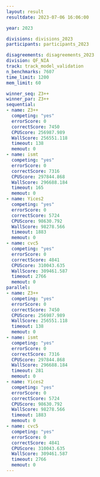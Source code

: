 ```yaml
---
layout: result
resultdate: 2023-07-06 16:06:00

year: 2023

divisions: divisions_2023
participants: participants_2023

disagreements: disagreements_2023
division: QF_NIA
track: track_model_validation
n_benchmarks: 7607
time_limit: 1200
mem_limit: 60

winner_seq: Z3++
winner_par: Z3++
sequential:
- name: Z3++
  competing: "yes"
  errorScore: 0
  correctScore: 7450
  CPUScore: 256987.989
  WallScore: 256551.118
  timeout: 138
  memout: 0
- name: ismt
  competing: "yes"
  errorScore: 0
  correctScore: 7316
  CPUScore: 297844.868
  WallScore: 296688.184
  timeout: 165
  memout: 0
- name: Yices2
  competing: "yes"
  errorScore: 0
  correctScore: 5724
  CPUScore: 98630.792
  WallScore: 98278.566
  timeout: 1883
  memout: 0
- name: cvc5
  competing: "yes"
  errorScore: 0
  correctScore: 4841
  CPUScore: 310043.635
  WallScore: 309461.587
  timeout: 2766
  memout: 0
parallel:
- name: Z3++
  competing: "yes"
  errorScore: 0
  correctScore: 7450
  CPUScore: 256987.989
  WallScore: 256551.118
  timeout: 138
  memout: 0
- name: ismt
  competing: "yes"
  errorScore: 0
  correctScore: 7316
  CPUScore: 297844.868
  WallScore: 296688.184
  timeout: 281
  memout: 0
- name: Yices2
  competing: "yes"
  errorScore: 0
  correctScore: 5724
  CPUScore: 98630.792
  WallScore: 98278.566
  timeout: 1883
  memout: 0
- name: cvc5
  competing: "yes"
  errorScore: 0
  correctScore: 4841
  CPUScore: 310043.635
  WallScore: 309461.587
  timeout: 2766
  memout: 0
---
```

